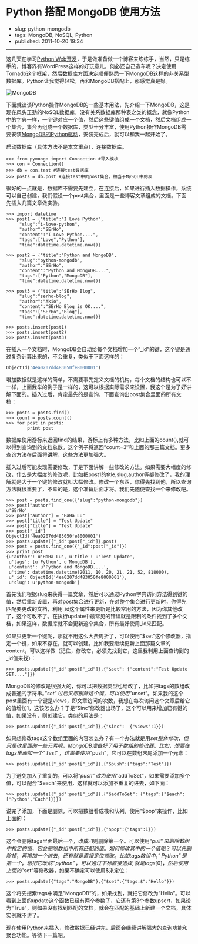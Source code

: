 # Python 搭配 MongoDB 使用方法

- slug: python-mongodb
- tags: MongoDB, NoSQL, Python
- published: 2011-10-20 19:34

----------

这几天在学习[Python Web开发][1]，于是做准备做一个博客来练练手，当然，只是练手的，博客界有WordPress这样的好玩意儿，何必还自己造车呢？决定使用Tornado这个框架，然后数据库方面决定顺便熟悉一下MongoDB这样的非关系型数据库。Python让我觉得轻松，再和MongoDB搭配上，那感觉真是好。

![MongoDB](//dn-serho.qbox.me/blog/2011102001.png)

下面就谈谈Python操作MongoDB的一些基本用法，先介绍一下MongoDB，这是现在风头正劲的NoSQL数据库，没有关系数据库那种表之类的概念，就像Python中的字典一样，一个键对应一个值，然后这些键值组成一个文档，然后文档组成一个集合，集合再组成一个数据库，类型十分丰富，使用Python操作MongoDB需要安装[MongoDB的Python驱动][2]，安装完成后，就可以和我一起开始了。

启动数据库（具体方法不是本文重点），连接数据库。

```pycon
>>> from pymongo import Connection #导入模块
>>> con = Connection()
>>> db = con.test #连接test数据库
>>> posts = db.post #连接test中的post集合，相当于MySQL中的表
```

很好的一点就是，数据库不需要先建立，在连接后，如果进行插入数据操作，系统可以自己创建，我们假设一个post集合，里面是一些博客文章组成的文档。下面先插入几篇文章做实验。

```pycon
>>> import datetime
>>> post1 = {"title":"I Love Python",
     "slug":"i-love-python",
     "author":"SErHo",
     "content":"I Love Python....",
     "tags":["Love","Python"],
     "time":datetime.datetime.now()}

>>> post2 = {"title":"Python and MongoDB",
     "slug":"python-mongodb",
     "author":"SErHo",
     "content":"Python and MongoDB....",
     "tags":["Python","MongoDB"],
     "time":datetime.datetime.now()}

>>> post3 = {"title":"SErHo Blog",
     "slug":"serho-blog",
     "author":"Akio",
     "content":"SErHo Blog is OK....",
     "tags":["SErHo","Blog"],
     "time":datetime.datetime.now()}

>>> posts.insert(post1)
>>> posts.insert(post2)
>>> posts.insert(post3)
```

在插入一个文档时，MongoDB会自动给每个文档增加一个”_id”的键，这个键是通过复杂计算出来的，不会重复，类似于下面这样的：

```python
ObjectId('4ea0207dd483050fe8000001')
```

增加数据就是这样的简单，不需要事先定义文档的机构，每个文档的结构也可以不一样，上面我举的例子是一样的，这可以根据实际需求来设置，我这个是为了好讲解下面的。插入过后，肯定最先的是查询，下面查询出post集合里面的所有文档：

```pycon
>>> posts = posts.find()
>>> count = posts.count()
>>> for post in posts:
        print post
```

数据库使用游标来返回find的结果，游标上有多种方法，比如上面的count(),就可以得到查询到的文档总数。这个例子将返回”count=3″和上面的那三篇文档。更多查询方法在后面将讲解，这些方法更加强大。

插入过后可能发现需要修改，于是下面讲解一些修改的方法。如果需要大幅度的修改，什么是大幅度的修改呢，比如把post1的title,slug,author等都修改了，我的理解就是大于一个键的修改就叫大幅修改。修改一个东西，你得先找到他，所以查询方法就很重要了，不幸的是，这个准备后面才将。我们先随便查找一个来修改吧。

```pycon
>>> post = posts.find_one({"slug":"python-mongodb"})
>>> post["author"]
u'SErHo'
>>> post["author"] = "HaHa Lu"
>>> post["title"] = "Test Update"
>>> post["title"] = "Test Update"
>>> post["_id"]
ObjectId('4ea0207dd483050fe8000001')
>>> posts.update({"_id":post["_id"]},post)
>>> post = posts.find_one({"_id":post["_id"]})
>>> print post
{u'author': u'HaHa Lu', u'title': u'Test Update',
 u'tags': [u'Python', u'MongoDB'],
 u'content': u'Python and MongoDB....',
 u'time': datetime.datetime(2011, 10, 20, 21, 21, 52, 818000),
 u'_id': ObjectId('4ea0207dd483050fe8000001'),
 u'slug': u'python-mongodb'}
```

首先我们根据slug来获得一篇文章，然后可以通过Python字典访问方法得到键的值，然后重新设置，再对post集合进行更新，在对整个集合进行更新时，你得先匹配要更改的文档，利用_id这个属性来更新是比较常用的方法，因为你其他改了，这个可改不了。在执行update中最常见的错误就是限制的条件找到了多个文档，如果这样，数据库就不会更新这个集合，所有最好使用_id来匹配。

如果只更新一个键呢，那就不用这么大费周折了，可以使用”$set”这个修改器，指定一个键，如果不存在，就可以创建。比如我要继续更新上面那篇文章的content，可以这样做（记住，修改它，必须先找到它，这里我利用上面查询到的_id值来找）：

```pycon
>>> posts.update({"_id":post["_id"]},{"$set": {"content":"Test Update SET...."}})
```

MongoDB的修改是很强大的，你可以把数据类型也给改了，比如把tags的数组改成普通的字符串。”$set”过后又想删除这个键，可以使用”$unset”。如果我的这个post里面有一个键是views，即文章访问的次数，我想在每次访问这个文章后给它的值增加1，这该怎么办？于是”$inc”修改器出场了，这个可以用来增加已有键的值，如果没有，则创建它，类似的用法是：

```pycon
>>> posts.update({"_id":post["_id"]},{"$inc":  {"views":1}})
```

如果想修改tags这个数组里面的内容怎么办？有一个办法就是用$set整体修改，但只是改里面的一些元素呢，MongoDB准备好了用于数组的修改器。比如，想要在tags里面加一个”Test”，这需要使用”$push”，它可以在数组末尾添加一个元素：

```pycon
>>> posts.update({"_id":post["_id"]},{"$push":{"tags":"Test"}})
```

为了避免加入了重复的，可以将”$push”改为使用”$addToSet”，如果需要添加多个值，可以配合”$each”来使用，这样就可以添加不重复的进去，如下面：

```pycon
>>> posts.update({"_id":post["_id"]},{"$addToSet": {"tags":{"$each":["Python","Each"]}}})
```

说完了添加，下面是删除，可以把数组看成栈和队列，使用”$pop”来操作，比如上面的：

```pycon
>>> posts.update({"_id":post["_id"]},{"$pop":{"tags":1}})
```

这个会删除tags里面最后一个，改成-1则删除第一个。可以使用”$pull”来删除数组中指定的值，它会删除数组中所有匹配的值。如何修改其中的一个值呢？可以先删除掉，再增加一个进去，还有就是直接定位修改。比如tags数组中，”Python”是第一个，想把它改成”python”，可以通过下标直接选择,就是tags[0]，然后使用上面的”$set”等修改器，如果不确定可以使用$来定位：

```pycon
>>> posts.update({"tags":"MongoDB"},{"$set":{"tags.$":"Hello"}})
```

这个将先搜索tags中满足”MongoDB”的，如果找到，就把它修改为”Hello”。可以看到上面的update这个函数已经有两个参数了，它还有第3个参数upsert，如果设为”True”，则如果没有找到匹配的文档，就会在匹配的基础上新建一个文档，具体实例就不讲了。

现在使用Python来插入，修改数据已经讲完，后面会继续讲解强大的查询功能和聚合功能。等待下一篇吧。

[1]: /guoqing-plans
[2]: http://api.mongodb.org/python/2.0.1/
